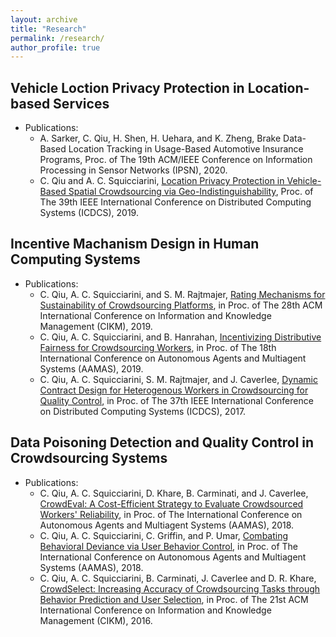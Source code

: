 ```yaml
---
layout: archive
title: "Research"
permalink: /research/
author_profile: true
---
```


Vehicle Loction Privacy Protection in Location-based Services
------

* Publications: 
  * A. Sarker, C. Qiu, H. Shen, H. Uehara, and K. Zheng, Brake Data-Based Location Tracking in Usage-Based Automotive Insurance Programs, Proc. of The 19th ACM/IEEE Conference on Information Processing in Sensor Networks (IPSN), 2020.
  * C. Qiu and A. C. Squicciarini, [Location Privacy Protection in Vehicle-Based Spatial Crowdsourcing via Geo-Indistinguishability](https://ieeexplore.ieee.org/abstract/document/8885076), Proc. of The 39th IEEE International Conference on Distributed Computing Systems (ICDCS), 2019.


Incentive Machanism Design in Human Computing Systems
------

* Publications:
  * C. Qiu, A. C. Squicciarini, and S. M. Rajtmajer, [Rating Mechanisms for Sustainability of Crowdsourcing Platforms](https://dl.acm.org/doi/10.1145/3357384.3357933), in Proc. of The 28th ACM International Conference on Information and Knowledge Management (CIKM), 2019.
  * C. Qiu, A. C. Squicciarini, and B. Hanrahan, [Incentivizing Distributive Fairness for Crowdsourcing Workers](https://dl.acm.org/citation.cfm?id=3331720), in Proc. of The 18th International Conference on Autonomous Agents and Multiagent Systems (AAMAS), 2019.
  * C. Qiu, A. C. Squicciarini, S. M. Rajtmajer, and J. Caverlee, [Dynamic Contract Design for Heterogenous Workers in Crowdsourcing for Quality Control](https://ieeexplore.ieee.org/document/7980057), in Proc. of The 37th IEEE International Conference on Distributed Computing Systems (ICDCS), 2017.


Data Poisoning Detection and Quality Control in Crowdsourcing Systems
------


* Publications:
  * C. Qiu, A. C. Squicciarini, D. Khare, B. Carminati, and J. Caverlee, [CrowdEval: A Cost-Efficient Strategy to Evaluate Crowdsourced Workers' Reliability](https://dl.acm.org/citation.cfm?id=3237383.3237922), in Proc. of The International Conference on Autonomous Agents and Multiagent Systems (AAMAS), 2018.
  * C. Qiu, A. C. Squicciarini, C. Griffin, and P. Umar, [Combating Behavioral Deviance via User Behavior Control](https://dl.acm.org/citation.cfm?id=3237383.3237419), in Proc. of The International Conference on Autonomous Agents and Multiagent Systems (AAMAS), 2018.
  * C. Qiu, A. C. Squicciarini, B. Carminati, J. Caverlee and D. R. Khare, [CrowdSelect: Increasing Accuracy of Crowdsourcing Tasks through Behavior Prediction and User Selection](https://dl.acm.org/citation.cfm?id=2983830), in Proc. of The 21st ACM International Conference on Information and Knowledge Management (CIKM), 2016.
